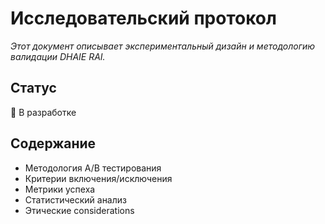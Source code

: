 # Исследовательский протокол

*Этот документ описывает экспериментальный дизайн и методологию валидации DHAIE RAI.*

## Статус
🔄 В разработке

## Содержание
- Методология A/B тестирования
- Критерии включения/исключения
- Метрики успеха
- Статистический анализ
- Этические considerations
